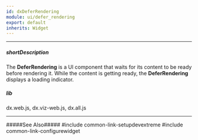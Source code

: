 ```yaml
---
id: dxDeferRendering
module: ui/defer_rendering
export: default
inherits: Widget
---
```

---
##### shortDescription
The **DeferRendering** is a UI component that waits for its content to be ready before rendering it. While the content is getting ready, the **DeferRendering** displays a loading indicator.

##### lib
dx.web.js, dx.viz-web.js, dx.all.js

---
#####See Also#####
#include common-link-setupdevextreme
#include common-link-configurewidget